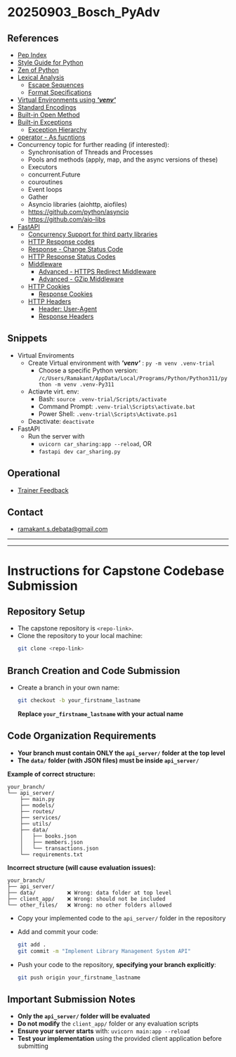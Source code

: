 # 20250903_Bosch_PyAdv

## References
* [Pep Index](https://peps.python.org/#)
* [Style Guide for Python](https://peps.python.org/pep-0008/)
* [Zen of Python](https://peps.python.org/pep-0020/)
* [Lexical Analysis](https://docs.python.org/3.11/reference/lexical_analysis.html#lexical-analysis)
    * [Escape Sequences](https://docs.python.org/3.11/reference/lexical_analysis.html#escape-sequences)
    * [Format Specifications](https://docs.python.org/3.11/library/string.html#format-specification-mini-language)
* [Virtual Environments using __*'venv'*__ ](https://docs.python.org/3/library/venv.html#module-venv)
* [Standard Encodings](https://docs.python.org/3/library/codecs.html)
* [Built-in Open Method](https://docs.python.org/3/library/functions.html#open)
* [Built-in Exceptions](https://docs.python.org/3/library/exceptions.html)
    * [Exception Hierarchy](https://docs.python.org/3/library/exceptions.html#exception-hierarchy)
* [operator - As fucntions](https://docs.python.org/3/library/operator.html#module-operator)
* Concurrency topic for further reading (if interested):
    * Synchronisation of Threads and Processes
    * Pools and methods (apply, map, and the async versions of these)
    * Executors
    * concurrent.Future
    * couroutines
    * Event loops
    * Gather
    * Asyncio libraries (aiohttp, aiofiles) 
    * https://github.com/python/asyncio
    * https://github.com/aio-libs
* [FastAPI](https://fastapi.tiangolo.com/)
    * [Concurrency Support for third party libraries](https://fastapi.tiangolo.com/async/?h=third+party+librari#in-a-hurry)
    * [HTTP Response codes](https://developer.mozilla.org/en-US/docs/Web/HTTP/Reference/Status)
    * [Response - Change Status Code](https://fastapi.tiangolo.com/advanced/response-change-status-code/#use-a-response-parameter)
    * [HTTP Response Status Codes](https://developer.mozilla.org/en-US/docs/Web/HTTP/Status)
    * [Middleware](https://fastapi.tiangolo.com/tutorial/middleware/)
        * [Advanced - HTTPS Redirect Middleware](https://fastapi.tiangolo.com/advanced/middleware/#httpsredirectmiddleware)
        * [Advanced - GZip Middleware](https://fastapi.tiangolo.com/advanced/middleware/#gzipmiddleware)
    * [HTTP Cookies](https://developer.mozilla.org/en-US/docs/Web/HTTP/Cookies)
        * [Response Cookies](https://fastapi.tiangolo.com/advanced/response-cookies/)
    * [HTTP Headers](https://developer.mozilla.org/en-US/docs/Web/HTTP/Headers)
        * [Header: User-Agent](https://developer.mozilla.org/en-US/docs/Web/HTTP/Headers/User-Agent)
        * [Response Headers](https://fastapi.tiangolo.com/advanced/response-headers/)


## Snippets
* Virtual Enviroments
    * Create Virtual environment with __*'venv'*__ : `py -m venv .venv-trial`
        * Choose a specific Python version: `/c/Users/Ramakant/AppData/Local/Programs/Python/Python311/python -m venv .venv-Py311`
    * Actiavte virt. env:
        * Bash: `source .venv-trial/Scripts/activate`
        * Command Prompt: `.venv-trial\Scripts\activate.bat`
        * Power Shell: `.venv-trial\Scripts\Activate.ps1`
    * Deactivate: `deactivate`
* FastAPI
    * Run the server with 
        * `uvicorn car_sharing:app --reload`, OR
        * `fastapi dev car_sharing.py`

## Operational
* [Trainer Feedback](https://forms.gle/BfGFANkbAN9tSUZg9)

## Contact
* ramakant.s.debata@gmail.com


---
---


# Instructions for Capstone Codebase Submission

## Repository Setup
* The capstone repository is `<repo-link>`.
* Clone the repository to your local machine:
  ```bash
  git clone <repo-link>
  ```

## Branch Creation and Code Submission
* Create a branch in your own name:
  ```bash
  git checkout -b your_firstname_lastname
  ```
  **Replace `your_firstname_lastname` with your actual name**

## Code Organization Requirements
* **Your branch must contain ONLY the `api_server/` folder at the top level**
* **The `data/` folder (with JSON files) must be inside `api_server/`**

**Example of correct structure:**
```
your_branch/
└── api_server/
    ├── main.py
    ├── models/
    ├── routes/
    ├── services/
    ├── utils/
    ├── data/
    │   ├── books.json
    │   ├── members.json
    │   └── transactions.json
    └── requirements.txt
```

**Incorrect structure (will cause evaluation issues):**
```
your_branch/
├── api_server/
├── data/          ❌ Wrong: data folder at top level
├── client_app/    ❌ Wrong: should not be included
└── other_files/   ❌ Wrong: no other folders allowed
```

* Copy your implemented code to the `api_server/` folder in the repository
* Add and commit your code:
  ```bash
  git add .
  git commit -m "Implement Library Management System API"
  ```

* Push your code to the repository, **specifying your branch explicitly**:
  ```bash
  git push origin your_firstname_lastname
  ```

## Important Submission Notes
* **Only the `api_server/` folder will be evaluated**
* **Do not modify** the `client_app/` folder or any evaluation scripts
* **Ensure your server starts** with: `uvicorn main:app --reload`
* **Test your implementation** using the provided client application before submitting

    
